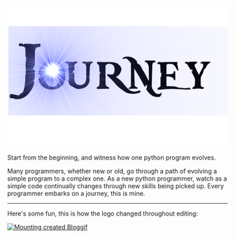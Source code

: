 ![Alt text](https://github.com/beansparrow/Journey/blob/master/journey.png?raw=true "Journey")
----------------------------------------------------------------------------------------------

Start from the beginning, and witness how one python program evolves.

Many programmers, whether new or old, go through a path of evolving a simple program to a complex one. As a new python programmer, watch as a simple code continually changes through new skills being picked up. Every programmer embarks on a journey, this is mine.

----------------------------------------------------------------------------------------------


Here's some fun, this is how the logo changed throughout editing: 

<a href="http://en.bloggif.com/" title="Photo Editing"><img src="http://data.bloggif.com/distant/user/store/0/8/a/9/64d466bb0bf07f8994bce525178e9a80.gif" alt="Mounting created Bloggif" width="250" height="156" /></a>
